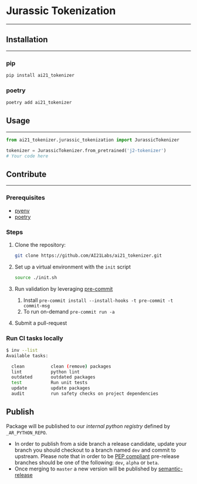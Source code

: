 # Jurassic Tokenization

---

## Installation

---

### pip

```bash
pip install ai21_tokenizer
```

### poetry

```bash
poetry add ai21_tokenizer
```

## Usage

---

```python
from ai21_tokenizer.jurassic_tokenization import JurassicTokenizer

tokenizer = JurassicTokenizer.from_pretrained('j2-tokenizer')
# Your code here
```

## Contribute

---

### Prerequisites

- [pyenv](https://github.com/pyenv/pyenv)
- [poetry](https://python-poetry.org/)

### Steps

1. Clone the repository:

   ```bash
   git clone https://github.com/AI21Labs/ai21_tokenizer.git
   ```

2. Set up a virtual environment with the `init` script

   ```bash
   source ./init.sh
   ```

3. Run validation by leveraging [pre-commit](https://pre-commit.com)
   1. Install `pre-commit install --install-hooks -t pre-commit -t commit-msg`
   2. To run on-demand `pre-commit run -a`
4. Submit a pull-request

### Run CI tasks locally

```bash
$ inv --list
Available tasks:

  clean          clean (remove) packages
  lint           python lint
  outdated       outdated packages
  test           Run unit tests
  update         update packages
  audit          run safety checks on project dependencies
```

## Publish

Package will be published to our _internal python registry_ defined by `_AR_PYTHON_REPO`.

- In order to publish from a side branch a release candidate, update your branch you should checkout to a branch named `dev` and commit to upstream. Please note that in order to be [PEP compliant](https://peps.python.org/pep-0440/#pre-releases) pre-release branches should be one of the following: `dev`, `alpha` or `beta`.
- Once merging to `master` a new version will be published by [semantic-release](https://github.com/semantic-release/semantic-release)

